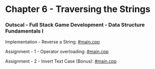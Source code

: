 # Chapter 6 - Traversing the Strings

### Outscal - Full Stack Game Development - Data Structure Fundamentals I

Implementation - Reverse a String: [#main.cpp](https://replit.com/@developerswork/Implementation-Reverse-a-String#main.cpp)

Assignment - 1 - Operator overloading: [#main.cpp](https://replit.com/@developerswork/Assignment-1-Operator-overloading#main.cpp)

Assignment - 2 - Invert Text Case (Bonus): [#main.cpp](https://replit.com/@developerswork/Assignment-2-Invert-Text-Case-Bonus#main.cpp)
